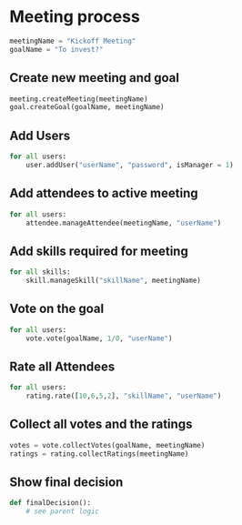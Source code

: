 # Meeting process

```python
meetingName = "Kickoff Meeting"
goalName = "To invest?"
```

## Create new meeting and goal
```python
meeting.createMeeting(meetingName)
goal.createGoal(goalName, meetingName)
```

## Add Users
```python
for all users:
	user.addUser("userName", "password", isManager = 1)
```

## Add attendees to active meeting
```python
for all users:
	attendee.manageAttendee(meetingName, "userName")
```

## Add skills required for meeting
```python
for all skills:
	skill.manageSkill("skillName", meetingName)
```

## Vote on the goal
```python
for all users:
	vote.vote(goalName, 1/0, "userName")
```

## Rate all Attendees
```python
for all users:
	rating.rate([10,6,5,2], "skillName", "userName")
```

## Collect all votes and the ratings
```python
votes = vote.collectVotes(goalName, meetingName)
ratings = rating.collectRatings(meetingName)
```

## Show final decision
```python
def finalDecision(): 
	# see parent logic
```